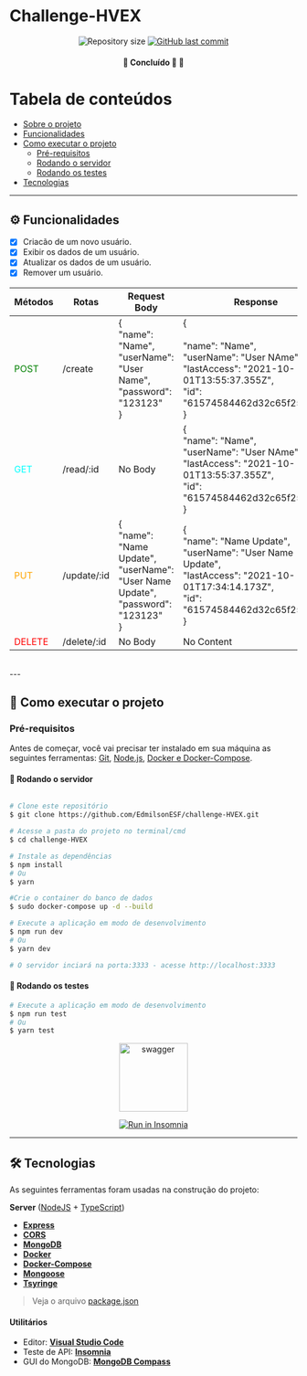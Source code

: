 # Challenge-HVEX

<p align="center">
  
  <img alt="Repository size" src="https://img.shields.io/github/repo-size/EdmilsonESF/challenge-HVEX">
  
  <a href="https://github.com/EdmilsonESF/challenge-HVEX/commits/main">
    <img alt="GitHub last commit" src="https://img.shields.io/github/last-commit/EdmilsonESF/challenge-HVEX">
  </a>
    
</p>

<h4 align="center">
	🚧   Concluído 🚀 🚧
</h4>

Tabela de conteúdos
=================
<!--ts-->
   * [Sobre o projeto](#💻-sobre-o-projeto)
   * [Funcionalidades](#⚙️-funcionalidades)
   * [Como executar o projeto](#🚀-como-executar-o-projeto)
     * [Pré-requisitos](#pré-requisitos)
     * [Rodando o servidor](#🎲-rodando-o-servidor)
     * [Rodando os testes](#🧪-rodando-os-testes)
   * [Tecnologias](#🛠-tecnologias)

---


## ⚙️ Funcionalidades
- [x] Criacão de um novo usuário.
- [x] Exibir os dados de um usuário.
- [x] Atualizar os dados de um usuário.
- [x] Remover um usuário.

| Métodos | Rotas | Request Body | Response |  |  |
|:---|---|---|---|---|---:|
| <span style="color:green">POST</span> | /create | {<br>  "name": "Name",<br>  "userName": "User Name",<br>  "password": "123123"<br>} | {<br><br>  "name": "Name",<br>  "userName": "User NAme",<br>  "lastAccess": "2021-10-01T13:55:37.355Z",<br>  "id": "61574584462d32c65f251cc6"<br>} |  |  |
| <span style="color:cyan">GET</span> | /read/:id | No Body | {<br>  "name": "Name",<br>  "userName": "User NAme",<br>  "lastAccess": "2021-10-01T13:55:37.355Z",<br>  "id": "61574584462d32c65f251cc6"<br>} |  |  |
| <span style="color:orange">PUT</span> | /update/:id | {<br>  "name": "Name Update",<br>  "userName": "User Name Update",<br>  "password": "123123"<br>} | {<br>  "name": "Name Update",<br>  "userName": "User Name Update",<br>  "lastAccess": "2021-10-01T17:34:14.173Z",<br>  "id": "61574584462d32c65f251cc6"<br>} |  |  |
| <span style="color:red">DELETE</span> | /delete/:id | No Body | No Content |  |  |

</br>
---

## 🚀 Como executar o projeto

### Pré-requisitos

Antes de começar, você vai precisar ter instalado em sua máquina as seguintes ferramentas:
[Git](https://git-scm.com), [Node.js](https://nodejs.org/en/), [Docker e Docker-Compose](https://www.notion.so/Docker-e-Docker-Compose-16771f2ceefe4a05a8c29df4ca49e97a).

#### 🎲 Rodando o servidor

```bash

# Clone este repositório
$ git clone https://github.com/EdmilsonESF/challenge-HVEX.git

# Acesse a pasta do projeto no terminal/cmd
$ cd challenge-HVEX

# Instale as dependências
$ npm install
# Ou
$ yarn

#Crie o container do banco de dados
$ sudo docker-compose up -d --build

# Execute a aplicação em modo de desenvolvimento
$ npm run dev
# Ou
$ yarn dev

# O servidor inciará na porta:3333 - acesse http://localhost:3333 

```

#### 🧪 Rodando os testes

```bash
# Execute a aplicação em modo de desenvolvimento
$ npm run test
# Ou
$ yarn test

```

<p align="center">
  <a href="http://localhost:3333/api-docs" target="_blank"><img src="https://img.shields.io/badge/-Swagger-232129?style=flat-square&logo=swagger" width="120" alt="swagger"></a>
</p>

<p align="center">
  <a href="https://github.com/EdmilsonESF/challenge-HVEX/blob/main/insomnia.json" target="_blank"><img src="https://insomnia.rest/images/run.svg" alt="Run in Insomnia"></a>
</p>

---

## 🛠 Tecnologias

As seguintes ferramentas foram usadas na construção do projeto:

**Server**  ([NodeJS](https://nodejs.org/en/)  +  [TypeScript](https://www.typescriptlang.org/))

-   **[Express](https://expressjs.com/)**
-   **[CORS](https://expressjs.com/en/resources/middleware/cors.html)**
-   **[MongoDB](https://www.mongodb.com/pt-br)**
-   **[Docker](https://www.docker.com/)**
-   **[Docker-Compose](https://docs.docker.com/compose/)**
-   **[Mongoose](https://mongoosejs.com/)**
-   **[Tsyringe](https://github.com/microsoft/tsyringe)**

> Veja o arquivo  [package.json](https://github.com/EdmilsonESF/challenge-HVEX/blob/main/package.json)

#### [](utilitarios)**Utilitários**

-   Editor:  **[Visual Studio Code](https://code.visualstudio.com/)**
-   Teste de API:  **[Insomnia](https://insomnia.rest/)**
-   GUI do MongoDB: **[MongoDB Compass](https://www.mongodb.com/pt-br/products/compass)**
